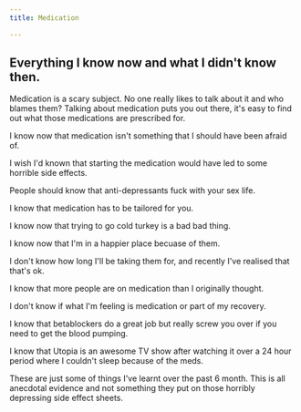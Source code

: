 ```yaml
---
title: Medication

---
```

## Everything I know now and what I didn't know then.

Medication is a scary subject. No one really likes to talk about it and who blames them? Talking about medication puts you out there, it's easy to find out what those medications are prescribed for.

I know now that medication isn't something that I should have been afraid of.

I wish I'd known that starting the medication would have led to some horrible side effects.

People should know that anti-depressants fuck with your sex life.

I know that medication has to be tailored for you.

I know now that trying to go cold turkey is a bad bad thing.

I know now that I'm in a happier place becuase of them.

I don't know how long I'll be taking them for, and recently I've realised that that's ok.

I know that more people are on medication than I originally thought.

I don't know if what I'm feeling is medication or part of my recovery.

I know that betablockers do a great job but really screw you over if you need to get the blood pumping.

I know that Utopia is an awesome TV show after watching it over a 24 hour period where I couldn't sleep because of the meds.

These are just some of things I've learnt over the past 6 month. This is all anecdotal evidence and not something they put on those horribly depressing side effect sheets.

